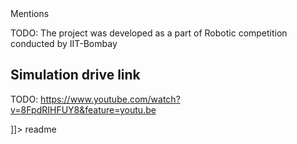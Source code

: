 <snippet>
  <content><![CDATA[
# ${1:Quadcopter-control-using-ROS}
TODO: A model of quadcopter was designed in gazebo and controlled using ROS and PID control algorithm
## Concept behind the working
TODO:Once the gazebo model is built, PID control algorithm is being used in real time to produce the control action.The set points to the quadcopter in 3D environments are stored in an array, and based on the set point and current position of the quadcopter, the error in x,y,z direction is calculated and a parallel PID is implemented.
## Simulation output
![alt text](images/title.png "Description goes here")

## Mentions
TODO: The project was developed as a part of Robotic competition conducted by IIT-Bombay
## Simulation drive link
TODO: https://www.youtube.com/watch?v=8FpdRIHFUY8&feature=youtu.be

]]></content>
  <tabTrigger>readme</tabTrigger>
</snippet>
